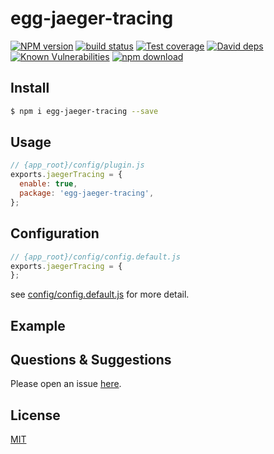 # egg-jaeger-tracing

[![NPM version][npm-image]][npm-url]
[![build status][travis-image]][travis-url]
[![Test coverage][codecov-image]][codecov-url]
[![David deps][david-image]][david-url]
[![Known Vulnerabilities][snyk-image]][snyk-url]
[![npm download][download-image]][download-url]

[npm-image]: https://img.shields.io/npm/v/egg-jaeger-tracing.svg?style=flat-square
[npm-url]: https://npmjs.org/package/egg-jaeger-tracing
[travis-image]: https://img.shields.io/travis/eggjs/egg-jaeger-tracing.svg?style=flat-square
[travis-url]: https://travis-ci.org/eggjs/egg-jaeger-tracing
[codecov-image]: https://img.shields.io/codecov/c/github/eggjs/egg-jaeger-tracing.svg?style=flat-square
[codecov-url]: https://codecov.io/github/eggjs/egg-jaeger-tracing?branch=master
[david-image]: https://img.shields.io/david/eggjs/egg-jaeger-tracing.svg?style=flat-square
[david-url]: https://david-dm.org/eggjs/egg-jaeger-tracing
[snyk-image]: https://snyk.io/test/npm/egg-jaeger-tracing/badge.svg?style=flat-square
[snyk-url]: https://snyk.io/test/npm/egg-jaeger-tracing
[download-image]: https://img.shields.io/npm/dm/egg-jaeger-tracing.svg?style=flat-square
[download-url]: https://npmjs.org/package/egg-jaeger-tracing

<!--
Description here.
-->

## Install

```bash
$ npm i egg-jaeger-tracing --save
```

## Usage

```js
// {app_root}/config/plugin.js
exports.jaegerTracing = {
  enable: true,
  package: 'egg-jaeger-tracing',
};
```

## Configuration

```js
// {app_root}/config/config.default.js
exports.jaegerTracing = {
};
```

see [config/config.default.js](config/config.default.js) for more detail.

## Example

<!-- example here -->

## Questions & Suggestions

Please open an issue [here](https://github.com/eggjs/egg/issues).

## License

[MIT](LICENSE)
